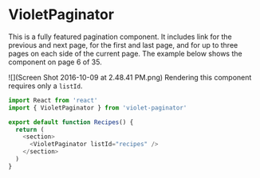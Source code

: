 # VioletPaginator


This is a fully featured pagination component. It includes link for the previous and next page, for the first and last page,
and for up to three pages on each side of the current page. The example below shows the component on page 6 of 35. 

![](Screen Shot 2016-10-09 at 2.48.41 PM.png)
Rendering this component requires only a `listId`.

```javascript
import React from 'react'
import { VioletPaginator } from 'violet-paginator'

export default function Recipes() {
  return (
    <section>
      <VioletPaginator listId="recipes" />
    </section>
  )
}
```
